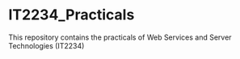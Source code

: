# IT2234_Practicals
This repository contains the practicals of Web Services and Server Technologies (IT2234)
